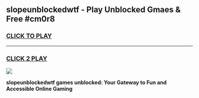 
## slopeunblockedwtf - Play Unblocked Gmaes & Free #cm0r8
<h3>
<a href="https://news.freeplayer.one?title=slopeunblockedwtf&ref=26F">CLICK TO PLAY</a></h3>
<hr>

<h3>
<a href="https://news.freeplayer.one?title=slopeunblockedwtf&ref=26F">CLICK 2 PLAY</a>
  
</h3>

<a href="https://news.freeplayer.one?title=slopeunblockedwtf&ref=26F/"><img src="https://clearcache.store/games.png"></a>


**slopeunblockedwtf games unblocked: Your Gateway to Fun and Accessible Online Gaming**
